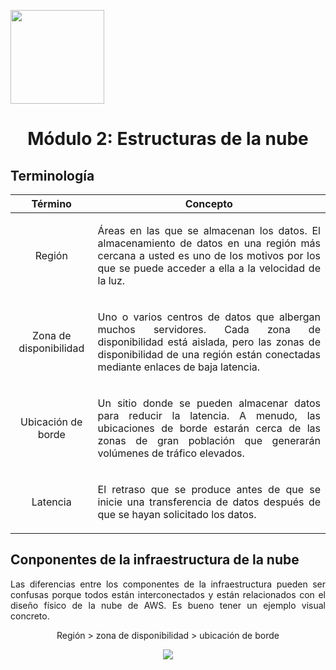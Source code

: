 <p align="left">
  <img src="https://semanadelcannabis.cayetano.edu.pe/assets/img/logo-upch.png" width="150">
  <h1 align="center">Módulo 2: Estructuras de la nube</h1>
</p>

## Terminología
| Término | Concepto |
| :------------: | :------------: |
| Región  | <p align="justify">Áreas en las que se almacenan los datos. El almacenamiento de datos en una región más cercana a usted es uno de los motivos por los que se puede acceder a ella a la velocidad de la luz.</p>  |
| Zona de disponibilidad  |  <p align="justify">Uno o varios centros de datos que albergan muchos servidores. Cada zona de disponibilidad está aislada, pero las zonas de disponibilidad de una región están conectadas mediante enlaces de baja latencia.</p> |
| Ubicación de borde  |  <p align="justify">Un sitio donde se pueden almacenar datos para reducir la latencia. A menudo, las ubicaciones de borde estarán cerca de las zonas de gran población que generarán volúmenes de tráfico elevados.</p> |
| Latencia  | <p align="justify">El retraso que se produce antes de que se inicie una transferencia de datos después de que se hayan solicitado los datos.</p>  |

## Conponentes de la infraestructura de la nube
<p align="justify">
Las diferencias entre los componentes de la infraestructura pueden ser confusas porque todos están interconectados y están relacionados con el diseño físico de la nube de AWS. Es bueno tener un ejemplo visual concreto.</p>
<p align="center">Región > zona de disponibilidad > ubicación de borde</p>
<p align= "center">
  <img src="https://github.com/EdwinJaraOFC/CDRPersonal/assets/150296803/87389e5e-6027-4958-b95e-6e0d219f5bde">
</p>
